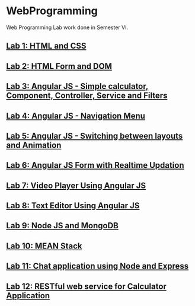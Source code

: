 # WebProgramming
Web Programming Lab work done in Semester VI.

## [Lab 1: HTML and CSS](https://github.com/MBadriNarayanan/WebProgramming/tree/main/Lab1)

## [Lab 2: HTML Form and DOM](https://github.com/MBadriNarayanan/WebProgramming/tree/main/Lab2)

## [Lab 3: Angular JS - Simple calculator, Component, Controller, Service and Filters](https://github.com/MBadriNarayanan/WebProgramming/tree/main/Lab3)

## [Lab 4: Angular JS - Navigation Menu](https://github.com/MBadriNarayanan/WebProgramming/tree/main/Lab4)

## [Lab 5: Angular JS - Switching between layouts and Animation](https://github.com/MBadriNarayanan/WebProgramming/tree/main/Lab5)

## [Lab 6: Angular JS Form with Realtime Updation](https://github.com/MBadriNarayanan/WebProgramming/tree/main/Lab6)

## [Lab 7: Video Player Using Angular JS](https://github.com/MBadriNarayanan/WebProgramming/tree/main/Lab7)

## [Lab 8: Text Editor Using Angular JS](https://github.com/MBadriNarayanan/WebProgramming/tree/main/Lab8)

## [Lab 9: Node JS and MongoDB](https://github.com/MBadriNarayanan/WebProgramming/tree/main/Lab9)

## [Lab 10: MEAN Stack](https://github.com/MBadriNarayanan/WebProgramming/tree/main/Lab10)

## [Lab 11: Chat application using Node and Express](https://github.com/MBadriNarayanan/WebProgramming/tree/main/Lab11)

## [Lab 12: RESTful web service for Calculator Application](https://github.com/MBadriNarayanan/WebProgramming/tree/main/Lab12)
